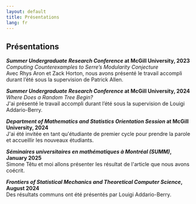 ```yaml
---
layout: default
title: Présentations
lang: fr
---
```

## Présentations
***Summer Undergraduate Research Conference* at McGill University, 2023**  
*Computing Counterexamples to Serre’s Modularity Conjecture*  
Avec Rhys Aron et Zack Horton, nous avons présenté le travail accompli durant l’été sous la supervision de Patrick Allen.

***Summer Undergraduate Research Conference* at McGill University, 2024**  
*Where Does a Random Tree Begin?*  
J'ai présenté le travail accompli durant l’été sous la supervision de Louigi Addario-Berry.

***Department of Mathematics and Statistics Orientation Session* at McGill University, 2024**  
J'ai été invitée en tant qu'étudiante de premier cycle pour prendre la parole et accueillir les nouveaux étudiants.

***Séminaires universitaires en mathématiques à Montréal (SUMM)*, January 2025**  
Simone Têtu et moi allons présenter les résultat de l'article que nous avons coécrit.

***Frontiers of Statistical Mechanics and Theoretical Computer Science*, August 2024**  
Des résultats communs ont été présentés par Louigi Addario-Berry.

